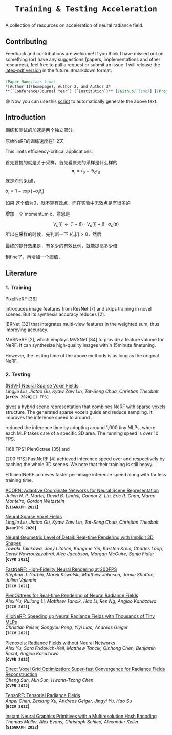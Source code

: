 # <p align=center>`Training & Testing Acceleration` </p>

A collection of resources on acceleration of neural radiance field.



## Contributing

Feedback and contributions are welcome! If you think I have missed out on something (or) have any suggestions (papers, implementations and other resources), feel free to pull a request or submit an issue. I will release the [latex-pdf version]() in the future. :arrow_down:markdown format:

``` markdown
[Paper Name](abs link)  
*[Author 1](homepage), Author 2, and Author 3*
**[`Conference/Journal Year`] (`Institution`)** [[Github](link)] [[Project](link)]
```

:smile: Now you can use this [script](https://github.com/yzy1996/Python-Code/tree/master/Python%2BarXiv) to automatically generate the above text.



## Introduction



训练和测试的加速是两个独立部分。



原始NeRF的训练速度在1-2天

This limits efﬁciency-critical applications.



首先要提的就是关于采样，首先看原先的采样是什么样的
$$
\boldsymbol{x}_i = r_o+ i\delta_cr_d
$$
就是均匀采i点，





$\alpha_i=1-\exp \left(-\sigma_i \delta_i\right)$ 

如果 这个值为0，就不算有效点，而在实验中无效点是有很多的



增加一个 momentum x，意思是


$$
V_\sigma [i] \leftarrow (1-\beta) \cdot V_\sigma[i] + \beta \cdot \sigma_c(\boldsymbol{x})
$$
所以在采样的时候，先判断一下 $V_\sigma[i] > 0$，然后

最终的提升效果是，有多少的有效比例，就能提高多少倍



到fine了，再增加一个阈值，





## Literature





### 1. Training 

PixelNeRF [36] 

introduces image features from ResNet [7] and skips training in novel scenes. But its synthesis accuracy reduces [2]. 

IBRNet [32] that integrates multi-view features in the weighted sum, thus improving accuracy.

MVSNeRF [2], which employs MVSNet [34] to provide a feature volume for NeRF. It can synthesize high-quality images within 15minute ﬁnetuning. 



However, the testing time of the above methods is as long as the original NeRF.



### 2. Testing

[(NSVF) Neural Sparse Voxel Fields](https://arxiv.org/abs/2007.11571)  
*Lingjie Liu, Jiatao Gu, Kyaw Zaw Lin, Tat-Seng Chua, Christian Theobalt*  
**[`arXiv 2020`]**  `[1 FPS]`

gives a hybrid scene representation that combines NeRF with sparse voxels structure. The generated sparse voxels guide and reduce sampling. It improves the inference speed to around . 



reduced the inference time by adopting around 1,000 tiny MLPs, where each MLP takes care of a speciﬁc 3D area. The running speed is over 10 FPS. 



[168 FPS] PlenOctree [35] and 

[200 FPS] FastNeRF [4] achieved inference speed over  and  respectively by caching the whole 3D scenes. We note that their training is still heavy. 

EfﬁcientNeRF achieves faster per-image inference speed along with far less training time.




[ACORN: Adaptive Coordinate Networks for Neural Scene Representation](https://arxiv.org/abs/2105.02788)  
*Julien N. P. Martel, David B. Lindell, Connor Z. Lin, Eric R. Chan, Marco Monteiro, Gordon Wetzstein*  
**[`SIGGRAPH 2021`]** 



[Neural Sparse Voxel Fields](https://arxiv.org/abs/2007.11571)  
*Lingjie Liu, Jiatao Gu, Kyaw Zaw Lin, Tat-Seng Chua, Christian Theobalt*  
**[`NeurIPS 2020`]** 

[Neural Geometric Level of Detail: Real-time Rendering with Implicit 3D Shapes](https://arxiv.org/abs/2101.10994)  
*Towaki Takikawa, Joey Litalien, Kangxue Yin, Karsten Kreis, Charles Loop, Derek Nowrouzezahrai, Alec Jacobson, Morgan McGuire, Sanja Fidler*  
**[`CVPR 2021`]** 

[FastNeRF: High-Fidelity Neural Rendering at 200FPS](https://arxiv.org/abs/2103.10380)  
*Stephan J. Garbin, Marek Kowalski, Matthew Johnson, Jamie Shotton, Julien Valentin*  
**[`ICCV 2021`]** 

[PlenOctrees for Real-time Rendering of Neural Radiance Fields](https://arxiv.org/abs/2103.14024)  
*Alex Yu, Ruilong Li, Matthew Tancik, Hao Li, Ren Ng, Angjoo Kanazawa*  
**[`ICCV 2021`]** 

[KiloNeRF: Speeding up Neural Radiance Fields with Thousands of Tiny MLPs](https://arxiv.org/abs/2103.13744)  
*Christian Reiser, Songyou Peng, Yiyi Liao, Andreas Geiger*  
**[`ICCV 2021`]** 

[Plenoxels: Radiance Fields without Neural Networks](https://arxiv.org/abs/2112.05131)  
*Alex Yu, Sara Fridovich-Keil, Matthew Tancik, Qinhong Chen, Benjamin Recht, Angjoo Kanazawa*  
**[`CVPR 2022`]** 


[Direct Voxel Grid Optimization: Super-fast Convergence for Radiance Fields Reconstruction](https://arxiv.org/abs/2111.11215)  
*Cheng Sun, Min Sun, Hwann-Tzong Chen*  
**[`CVPR 2022`]** 

[TensoRF: Tensorial Radiance Fields](https://arxiv.org/abs/2203.09517)  
*Anpei Chen, Zexiang Xu, Andreas Geiger, Jingyi Yu, Hao Su*  
**[`ECCV 2022`]** 

[Instant Neural Graphics Primitives with a Multiresolution Hash Encoding](https://arxiv.org/abs/2201.05989)  
*Thomas Müller, Alex Evans, Christoph Schied, Alexander Keller*  
**[`SIGGRAPH 2022`]** 







